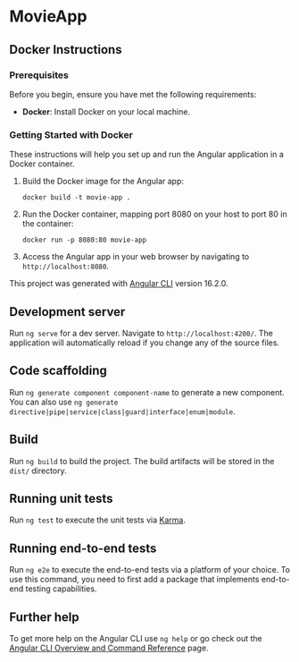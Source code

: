 # MovieApp

## Docker Instructions

### Prerequisites

Before you begin, ensure you have met the following requirements:

- **Docker**: Install Docker on your local machine.

### Getting Started with Docker

These instructions will help you set up and run the Angular application in a Docker container.

1. Build the Docker image for the Angular app:

   `docker build -t movie-app .`

2. Run the Docker container, mapping port 8080 on your host to port 80 in the container:

   `docker run -p 8080:80 movie-app`

3. Access the Angular app in your web browser by navigating to `http://localhost:8080`.

This project was generated with [Angular CLI](https://github.com/angular/angular-cli) version 16.2.0.

## Development server

Run `ng serve` for a dev server. Navigate to `http://localhost:4200/`. The application will automatically reload if you change any of the source files.

## Code scaffolding

Run `ng generate component component-name` to generate a new component. You can also use `ng generate directive|pipe|service|class|guard|interface|enum|module`.

## Build

Run `ng build` to build the project. The build artifacts will be stored in the `dist/` directory.

## Running unit tests

Run `ng test` to execute the unit tests via [Karma](https://karma-runner.github.io).

## Running end-to-end tests

Run `ng e2e` to execute the end-to-end tests via a platform of your choice. To use this command, you need to first add a package that implements end-to-end testing capabilities.

## Further help

To get more help on the Angular CLI use `ng help` or go check out the [Angular CLI Overview and Command Reference](https://angular.io/cli) page.
